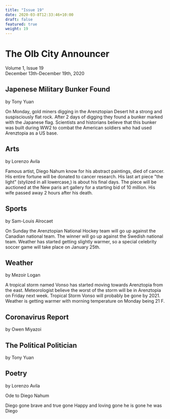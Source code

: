 ```yaml
---
title: "Issue 19"
date: 2020-03-8T12:33:46+10:00
draft: false
featured: true
weight: 19
---
```


# The Olb City Announcer
Volume 1, Issue 19    
December 13th-December 19th, 2020

## Japenese Military Bunker Found
by Tony Yuan

On Monday, gold miners digging in the Arenztopian Desert hit a strong and suspisciously flat rock. After 2 days of digging they found a bunker marked with the Japanese flag. Scientists and historians believe that this bunker was built during WW2 to combat the American soldiers who had used Arenztopia as a US base. 

## Arts
by Lorenzo Avila

Famous artist, Diego Nahum know for his abstract paintings, died of cancer. His entire fortune will be donated to cancer research. His last art piece "the light" (stylized in all lowercase,) is about his final days. The piece will be auctioned at the New paris art gallery for a starting bid of 10 million. His wife passed away 2 hours after his death.

## Sports
by Sam-Louis Alrocaet

On Sunday the Arenztopian National Hockey team will go up against the Canadian national team. The winner will go up against the Swedish national team. Weather has started getting slightly warmer, so a special celebrity soccer game will take place on January 25th.

## Weather
by Mezoir Logan 

A tropical storm named Vonso has started moving towards Arenztopia from the east. Meteorologist believe the worst of the storm will be in Arenztopia on Friday next week. Tropical Storm Vonso will probably be gone by 2021. Weather is getting warmer with morning temperature on Monday being 21 F.

## Coronavirus Report
by Owen Miyazoi

## The Political Politician
by Tony Yuan


## Poetry 
by Lorenzo Avila 

Ode to Diego Nahum

Diego 
gone
brave and true
gone
Happy and loving
gone
he is gone 
he was Diego








